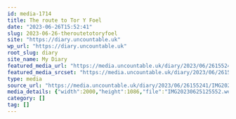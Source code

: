 ```yaml
---
id: media-1714
title: The route to Tor Y Foel
date: "2023-06-26T15:52:41"
slug: 2023-06-26-theroutetotoryfoel
site: "https://diary.uncountable.uk"
wp_url: "https://diary.uncountable.uk"
root_slug: diary
site_name: My Diary
featured_media_url: "https://media.uncountable.uk/diary/2023/06/26155241/IMG20230625125552.webp"
featured_media_srcset: "https://media.uncountable.uk/diary/2023/06/26155241/IMG20230625125552-300x163.webp 300w, https://media.uncountable.uk/diary/2023/06/26155241/IMG20230625125552-1024x556.webp 1024w, https://media.uncountable.uk/diary/2023/06/26155241/IMG20230625125552-150x150.webp 150w, https://media.uncountable.uk/diary/2023/06/26155241/IMG20230625125552-640x348.webp 640w, https://media.uncountable.uk/diary/2023/06/26155241/IMG20230625125552.webp 2000w"
type: media
source_url: "https://media.uncountable.uk/diary/2023/06/26155241/IMG20230625125552.webp"
media_details: {"width":2000,"height":1086,"file":"IMG20230625125552.webp","filesize":198286,"sizes":{"medium":{"file":"IMG20230625125552-300x163.webp","width":300,"height":163,"filesize":9010,"mime_type":"image/webp","source_url":"https://media.uncountable.uk/diary/2023/06/26155241/IMG20230625125552-300x163.webp"},"large":{"file":"IMG20230625125552-1024x556.webp","width":1024,"height":556,"filesize":73508,"mime_type":"image/webp","source_url":"https://media.uncountable.uk/diary/2023/06/26155241/IMG20230625125552-1024x556.webp"},"thumbnail":{"file":"IMG20230625125552-150x150.webp","width":150,"height":150,"filesize":4560,"mime_type":"image/webp","source_url":"https://media.uncountable.uk/diary/2023/06/26155241/IMG20230625125552-150x150.webp"},"mobwidth":{"file":"IMG20230625125552-640x348.webp","width":640,"height":348,"filesize":36818,"mime_type":"image/webp","source_url":"https://media.uncountable.uk/diary/2023/06/26155241/IMG20230625125552-640x348.webp"},"full":{"file":"IMG20230625125552.webp","width":2000,"height":1086,"mime_type":"image/webp","source_url":"https://media.uncountable.uk/diary/2023/06/26155241/IMG20230625125552.webp"}},"image_meta":{"aperture":"0","credit":"","camera":"","caption":"","created_timestamp":"0","copyright":"","focal_length":"0","iso":"0","shutter_speed":"0","title":"","orientation":"0","keywords":[]}}
category: []
tag: []
---
```


